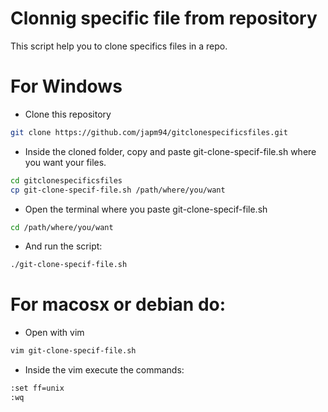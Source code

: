 # Clonnig specific file from repository
This script help you to clone specifics files in a repo.

# For Windows
- Clone this repository
```sh
git clone https://github.com/japm94/gitclonespecificsfiles.git
```
- Inside the cloned folder, copy and paste git-clone-specif-file.sh where you want your files.
```sh
cd gitclonespecificsfiles
cp git-clone-specif-file.sh /path/where/you/want
```
- Open the terminal where you paste git-clone-specif-file.sh
```sh
cd /path/where/you/want
```
- And run the script:
```sh
./git-clone-specif-file.sh
````


# For  macosx or debian do:
- Open with vim
```sh
vim git-clone-specif-file.sh
```
- Inside the vim execute the commands:
```sh
:set ff=unix
:wq
```

